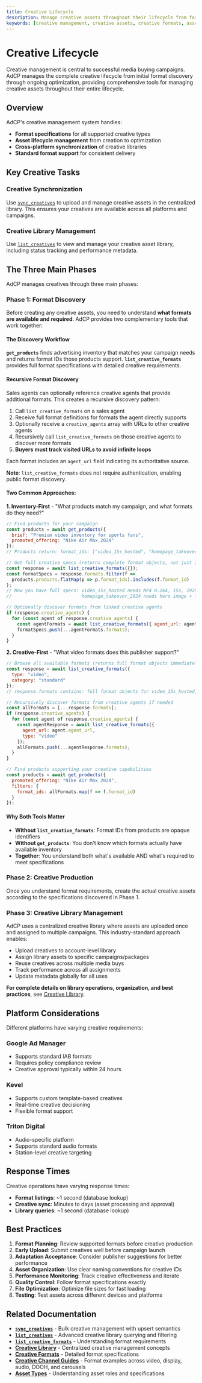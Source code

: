 ```yaml
---
title: Creative Lifecycle
description: Manage creative assets throughout their lifecycle from format discovery to asset synchronization and library management.
keywords: [creative management, creative assets, creative formats, asset library, creative lifecycle]
---
```


# Creative Lifecycle

Creative management is central to successful media buying campaigns. AdCP manages the complete creative lifecycle from initial format discovery through ongoing optimization, providing comprehensive tools for managing creative assets throughout their entire lifecycle.

## Overview

AdCP's creative management system handles:

- **Format specifications** for all supported creative types
- **Asset lifecycle management** from creation to optimization
- **Cross-platform synchronization** of creative libraries
- **Standard format support** for consistent delivery

## Key Creative Tasks

### Creative Synchronization
Use [`sync_creatives`](../task-reference/sync_creatives) to upload and manage creative assets in the centralized library. This ensures your creatives are available across all platforms and campaigns.

### Creative Library Management  
Use [`list_creatives`](../task-reference/list_creatives) to view and manage your creative asset library, including status tracking and performance metadata.

## The Three Main Phases

AdCP manages creatives through three main phases:

### Phase 1: Format Discovery
Before creating any creative assets, you need to understand **what formats are available and required**. AdCP provides two complementary tools that work together:

#### The Discovery Workflow

**`get_products`** finds advertising inventory that matches your campaign needs and returns format IDs those products support. **`list_creative_formats`** provides full format specifications with detailed creative requirements.

#### Recursive Format Discovery

Sales agents can optionally reference creative agents that provide additional formats. This creates a recursive discovery pattern:

1. Call `list_creative_formats` on a sales agent
2. Receive full format definitions for formats the agent directly supports
3. Optionally receive a `creative_agents` array with URLs to other creative agents
4. Recursively call `list_creative_formats` on those creative agents to discover more formats
5. **Buyers must track visited URLs to avoid infinite loops**

Each format includes an `agent_url` field indicating its authoritative source.

**Note**: `list_creative_formats` does not require authentication, enabling public format discovery.

#### Two Common Approaches:

**1. Inventory-First** - "What products match my campaign, and what formats do they need?"
```javascript
// Find products for your campaign
const products = await get_products({
  brief: "Premium video inventory for sports fans",
  promoted_offering: "Nike Air Max 2024"
});
// Products return: format_ids: ["video_15s_hosted", "homepage_takeover_2024"]

// Get full creative specs (returns complete format objects, not just IDs)
const response = await list_creative_formats({});
const formatSpecs = response.formats.filter(f =>
  products.products.flatMap(p => p.format_ids).includes(f.format_id)
);
// Now you have full specs: video_15s_hosted needs MP4 H.264, 15s, 1920x1080
//                          homepage_takeover_2024 needs hero image + logo + headline

// Optionally discover formats from linked creative agents
if (response.creative_agents) {
  for (const agent of response.creative_agents) {
    const agentFormats = await list_creative_formats({ agent_url: agent.agent_url });
    formatSpecs.push(...agentFormats.formats);
  }
}
```

**2. Creative-First** - "What video formats does this publisher support?"
```javascript
// Browse all available formats (returns full format objects immediately)
const response = await list_creative_formats({
  type: "video",
  category: "standard"
});
// response.formats contains: full format objects for video_15s_hosted, video_30s_vast, etc.

// Recursively discover formats from creative agents if needed
const allFormats = [...response.formats];
if (response.creative_agents) {
  for (const agent of response.creative_agents) {
    const agentResponse = await list_creative_formats({
      agent_url: agent.agent_url,
      type: "video"
    });
    allFormats.push(...agentResponse.formats);
  }
}

// Find products supporting your creative capabilities
const products = await get_products({
  promoted_offering: "Nike Air Max 2024",
  filters: {
    format_ids: allFormats.map(f => f.format_id)
  }
});
```

#### Why Both Tools Matter

- **Without `list_creative_formats`**: Format IDs from products are opaque identifiers
- **Without `get_products`**: You don't know which formats actually have available inventory
- **Together**: You understand both what's available AND what's required to meet specifications

### Phase 2: Creative Production
Once you understand format requirements, create the actual creative assets according to the specifications discovered in Phase 1.

### Phase 3: Creative Library Management

AdCP uses a centralized creative library where assets are uploaded once and assigned to multiple campaigns. This industry-standard approach enables:

- Upload creatives to account-level library
- Assign library assets to specific campaigns/packages
- Reuse creatives across multiple media buys
- Track performance across all assignments
- Update metadata globally for all uses

**For complete details on library operations, organization, and best practices**, see [Creative Library](./creative-library.md).

## Platform Considerations

Different platforms have varying creative requirements:

### Google Ad Manager
- Supports standard IAB formats
- Requires policy compliance review
- Creative approval typically within 24 hours

### Kevel
- Supports custom template-based creatives
- Real-time creative decisioning
- Flexible format support

### Triton Digital
- Audio-specific platform
- Supports standard audio formats
- Station-level creative targeting

## Response Times

Creative operations have varying response times:
- **Format listings**: ~1 second (database lookup)
- **Creative sync**: Minutes to days (asset processing and approval)
- **Library queries**: ~1 second (database lookup)

## Best Practices

1. **Format Planning**: Review supported formats before creative production
2. **Early Upload**: Submit creatives well before campaign launch
3. **Adaptation Acceptance**: Consider publisher suggestions for better performance
4. **Asset Organization**: Use clear naming conventions for creative IDs
5. **Performance Monitoring**: Track creative effectiveness and iterate
6. **Quality Control**: Follow format specifications exactly
7. **File Optimization**: Optimize file sizes for fast loading
8. **Testing**: Test assets across different devices and platforms

## Related Documentation

- **[`sync_creatives`](../task-reference/sync_creatives)** - Bulk creative management with upsert semantics
- **[`list_creatives`](../task-reference/list_creatives)** - Advanced creative library querying and filtering  
- **[`list_creative_formats`](../task-reference/list_creative_formats)** - Understanding format requirements
- **[Creative Library](./creative-library)** - Centralized creative management concepts
- **[Creative Formats](../capability-discovery/creative-formats)** - Detailed format specifications
- **[Creative Channel Guides](../../creative/channels/video)** - Format examples across video, display, audio, DOOH, and carousels
- **[Asset Types](../../creative/asset-types)** - Understanding asset roles and specifications